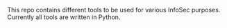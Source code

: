 This repo contains different tools to be used for various InfoSec purposes. Currently all tools are written in Python.

